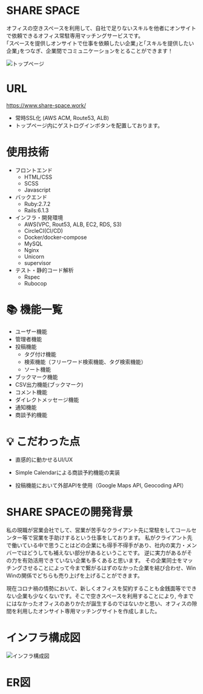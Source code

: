 # SHARE SPACE

オフィスの空きスペースを利用して、自社で足りないスキルを他者にオンサイトで依頼できるオフィス常駐専用マッチングサービスです。<br>
｢スペースを提供しオンサイトで仕事を依頼したい企業｣と｢スキルを提供したい企業｣をつなぎ、企業間でコミュニケーションをとることができます！

![トップページ](https://user-images.githubusercontent.com/74192993/116544187-c3e12e80-a929-11eb-96c2-c4bf9513005c.jpeg)


# URL
https://www.share-space.work/

* 常時SSL化 (AWS ACM, Route53, ALB)
* トップページ内にゲストログインボタンを配置しております。


# 使用技術
* フロントエンド
  * HTML/CSS
  * SCSS
  * Javascript 
* バックエンド
  * Ruby:2.7.2
  * Rails:6.1.3
* インフラ・開発環境  
  * AWS(VPC, Rout53, ALB, EC2, RDS, S3)
  * CircleCI(CI/CD)
  * Docker/docker-compose
  * MySQL
  * Nginx
  * Unicorn
  * supervisor
* テスト・静的コード解析
  * Rspec
  * Rubocop

# 📚 機能一覧
* ユーザー機能
* 管理者機能
* 投稿機能
  * タグ付け機能
  * 検索機能（フリーワード検索機能、タグ検索機能）
  * ソート機能
* ブックマーク機能
* CSV出力機能(ブックマーク)
* コメント機能
* ダイレクトメッセージ機能
* 通知機能
* 商談予約機能


# 💡 こだわった点
* 直感的に動かせるUI/UX


* Simple Calendarによる商談予約機能の実装
* 投稿機能において外部APIを使用（Google Maps API, Geocoding API）

# SHARE SPACEの開発背景
私の現職が営業会社でして、営業が苦手なクライアント先に常駐をしてコールセンター等で営業を手助けするという仕事をしております。
私がクライアント先で働いている中で思うことはどの企業にも得手不得手があり、社内の実力・メンバーではどうしても補えない部分があるということです。
逆に実力があるがその力を有効活用できていない企業も多くあると思います。
その企業同士をマッチングさせることによって今まで繋がるはずのなかった企業を結び合わせ、Win Winの関係でどちらも売り上げを上げることができます。

現在コロナ禍の情勢において、新しくオフィスを契約することも金銭面等でできない企業も少なくないです。そこで空きスペースを利用することにより,
今までにはなかったオフィスのありかたが誕生するのではないかと思い、オフィスの隙間を利用したオンサイト専用マッチングサイトを作成しました。

# インフラ構成図
![インフラ構成図](https://user-images.githubusercontent.com/74192993/117253279-05219300-ae82-11eb-9966-4cd5612a2340.png)


#  ER図
